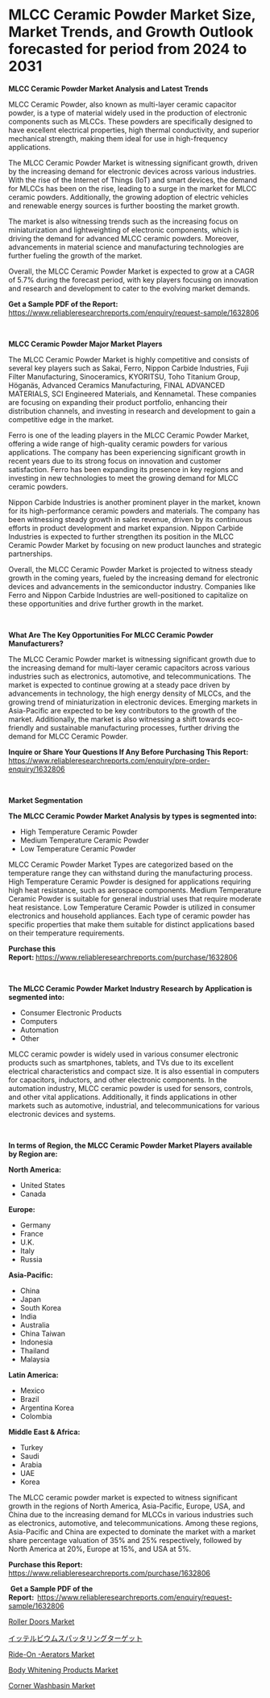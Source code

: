 <p><h1>MLCC Ceramic Powder Market Size, Market Trends, and Growth Outlook forecasted for period from 2024 to 2031</h1></p><p><strong>MLCC Ceramic Powder Market Analysis and Latest Trends</strong></p>
<p><p>MLCC Ceramic Powder, also known as multi-layer ceramic capacitor powder, is a type of material widely used in the production of electronic components such as MLCCs. These powders are specifically designed to have excellent electrical properties, high thermal conductivity, and superior mechanical strength, making them ideal for use in high-frequency applications.</p><p>The MLCC Ceramic Powder Market is witnessing significant growth, driven by the increasing demand for electronic devices across various industries. With the rise of the Internet of Things (IoT) and smart devices, the demand for MLCCs has been on the rise, leading to a surge in the market for MLCC ceramic powders. Additionally, the growing adoption of electric vehicles and renewable energy sources is further boosting the market growth.</p><p>The market is also witnessing trends such as the increasing focus on miniaturization and lightweighting of electronic components, which is driving the demand for advanced MLCC ceramic powders. Moreover, advancements in material science and manufacturing technologies are further fueling the growth of the market.</p><p>Overall, the MLCC Ceramic Powder Market is expected to grow at a CAGR of 5.7% during the forecast period, with key players focusing on innovation and research and development to cater to the evolving market demands.</p></p>
<p><strong>Get a Sample PDF of the Report:&nbsp;</strong> <a href="https://www.reliableresearchreports.com/enquiry/request-sample/1632806">https://www.reliableresearchreports.com/enquiry/request-sample/1632806</a></p>
<p>&nbsp;</p>
<p><strong>MLCC Ceramic Powder Major Market Players</strong></p>
<p><p>The MLCC Ceramic Powder Market is highly competitive and consists of several key players such as Sakai, Ferro, Nippon Carbide Industries, Fuji Filter Manufacturing, Sinoceramics, KYORITSU, Toho Titanium Group, Höganäs, Advanced Ceramics Manufacturing, FINAL ADVANCED MATERIALS, SCI Engineered Materials, and Kennametal. These companies are focusing on expanding their product portfolio, enhancing their distribution channels, and investing in research and development to gain a competitive edge in the market.</p><p>Ferro is one of the leading players in the MLCC Ceramic Powder Market, offering a wide range of high-quality ceramic powders for various applications. The company has been experiencing significant growth in recent years due to its strong focus on innovation and customer satisfaction. Ferro has been expanding its presence in key regions and investing in new technologies to meet the growing demand for MLCC ceramic powders.</p><p>Nippon Carbide Industries is another prominent player in the market, known for its high-performance ceramic powders and materials. The company has been witnessing steady growth in sales revenue, driven by its continuous efforts in product development and market expansion. Nippon Carbide Industries is expected to further strengthen its position in the MLCC Ceramic Powder Market by focusing on new product launches and strategic partnerships.</p><p>Overall, the MLCC Ceramic Powder Market is projected to witness steady growth in the coming years, fueled by the increasing demand for electronic devices and advancements in the semiconductor industry. Companies like Ferro and Nippon Carbide Industries are well-positioned to capitalize on these opportunities and drive further growth in the market.</p></p>
<p>&nbsp;</p>
<p><strong>What Are The Key Opportunities For MLCC Ceramic Powder Manufacturers?</strong></p>
<p><p>The MLCC Ceramic Powder market is witnessing significant growth due to the increasing demand for multi-layer ceramic capacitors across various industries such as electronics, automotive, and telecommunications. The market is expected to continue growing at a steady pace driven by advancements in technology, the high energy density of MLCCs, and the growing trend of miniaturization in electronic devices. Emerging markets in Asia-Pacific are expected to be key contributors to the growth of the market. Additionally, the market is also witnessing a shift towards eco-friendly and sustainable manufacturing processes, further driving the demand for MLCC Ceramic Powder.</p></p>
<p><strong>Inquire or Share Your Questions If Any Before Purchasing This Report:</strong> <a href="https://www.reliableresearchreports.com/enquiry/pre-order-enquiry/1632806">https://www.reliableresearchreports.com/enquiry/pre-order-enquiry/1632806</a></p>
<p>&nbsp;</p>
<p><strong>Market Segmentation</strong></p>
<p><strong>The MLCC Ceramic Powder Market Analysis by types is segmented into:</strong></p>
<p><ul><li>High Temperature Ceramic Powder</li><li>Medium Temperature Ceramic Powder</li><li>Low Temperature Ceramic Powder</li></ul></p>
<p><p>MLCC Ceramic Powder Market Types are categorized based on the temperature range they can withstand during the manufacturing process. High Temperature Ceramic Powder is designed for applications requiring high heat resistance, such as aerospace components. Medium Temperature Ceramic Powder is suitable for general industrial uses that require moderate heat resistance. Low Temperature Ceramic Powder is utilized in consumer electronics and household appliances. Each type of ceramic powder has specific properties that make them suitable for distinct applications based on their temperature requirements.</p></p>
<p><strong>Purchase this Report:&nbsp;</strong><a href="https://www.reliableresearchreports.com/purchase/1632806">https://www.reliableresearchreports.com/purchase/1632806</a></p>
<p>&nbsp;</p>
<p><strong>The MLCC Ceramic Powder Market Industry Research by Application is segmented into:</strong></p>
<p><ul><li>Consumer Electronic Products</li><li>Computers</li><li>Automation</li><li>Other</li></ul></p>
<p><p>MLCC ceramic powder is widely used in various consumer electronic products such as smartphones, tablets, and TVs due to its excellent electrical characteristics and compact size. It is also essential in computers for capacitors, inductors, and other electronic components. In the automation industry, MLCC ceramic powder is used for sensors, controls, and other vital applications. Additionally, it finds applications in other markets such as automotive, industrial, and telecommunications for various electronic devices and systems.</p></p>
<p>&nbsp;</p>
<p><strong>In terms of Region, the MLCC Ceramic Powder Market Players available by Region are:</strong></p>
<p>
    <p> <strong> North America: </strong>
        <ul>
            <li>United States</li>
            <li>Canada</li>
        </ul>
        </p> 
    <p> <strong> Europe: </strong>
        <ul>
            <li>Germany</li>
            <li>France</li>
            <li>U.K.</li>
            <li>Italy</li>
            <li>Russia</li>
        </ul>
        </p> 
    <p> <strong> Asia-Pacific: </strong>
        <ul>
            <li>China</li>
            <li>Japan</li>
            <li>South Korea</li>
            <li>India</li>
            <li>Australia</li>
            <li>China Taiwan</li>
            <li>Indonesia</li>
            <li>Thailand</li>
            <li>Malaysia</li>
        </ul>
        </p> 
    <p> <strong> Latin America: </strong>
        <ul>
            <li>Mexico</li>
            <li>Brazil</li>
            <li>Argentina Korea</li>
            <li>Colombia</li>
        </ul>
        </p> 
    <p> <strong> Middle East & Africa: </strong>
        <ul>
            <li>Turkey</li>
            <li>Saudi</li>
            <li>Arabia</li>
            <li>UAE</li>
            <li>Korea</li>
        </ul>
    </p>
    </p>
<p><p>The MLCC ceramic powder market is expected to witness significant growth in the regions of North America, Asia-Pacific, Europe, USA, and China due to the increasing demand for MLCCs in various industries such as electronics, automotive, and telecommunications. Among these regions, Asia-Pacific and China are expected to dominate the market with a market share percentage valuation of 35% and 25% respectively, followed by North America at 20%, Europe at 15%, and USA at 5%.</p></p>
<p><strong>Purchase this Report: </strong><a href="https://www.reliableresearchreports.com/purchase/1632806">https://www.reliableresearchreports.com/purchase/1632806</a></p>
<p>&nbsp;<strong>Get a Sample PDF of the Report:&nbsp;&nbsp;</strong><a href="https://www.reliableresearchreports.com/enquiry/request-sample/1632806">https://www.reliableresearchreports.com/enquiry/request-sample/1632806</a></p>
<p><strong></strong></p>
<p><p><a href="https://faithful-glue-af3.notion.site/Roller-Doors-Market-Dynamics-2024-2031-Also-about-Its-Market-Trends-Projections-and-Opportunities-4030df0451e34a2681626445abc1c555">Roller Doors Market</a></p><p><a href="https://github.com/mohamedbakry57/Market-Research-Report-List-2/blob/main/8643297186327.md">イッテルビウムスパッタリングターゲット</a></p><p><a href="https://chivalrous-flock-a86.notion.site/Ride-On-Aerators-Market-Size-Growing-and-Forecasted-for-period-from-2024-2031-and-provides-comple-2f2989c955804fa896a10f6fbc0d765a">Ride-On -Aerators Market</a></p><p><a href="https://view.publitas.com/reportprime-1/body-whitening-products-market-size-global-industry-overview-market-segmentation-and-forecast-2024-to-2031/">Body Whitening Products Market</a></p><p><a href="https://view.publitas.com/reportprime-1/corner-washbasin-market-dynamics-2024-2031-also-about-its-market-trends-projections-and-opportunities/">Corner Washbasin Market</a></p></p>